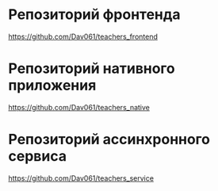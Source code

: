 # Репозиторий фронтенда
https://github.com/Dav061/teachers_frontend
# Репозиторий нативного приложения
https://github.com/Dav061/teachers_native
# Репозиторий ассинхронного сервиса
https://github.com/Dav061/teachers_service
